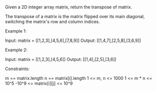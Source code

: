 Given a 2D integer array matrix, return the transpose of matrix.

The transpose of a matrix is the matrix flipped over its main diagonal,
switching the matrix's row and column indices.




Example 1:


Input: matrix = [[1,2,3],[4,5,6],[7,8,9]]
Output: [[1,4,7],[2,5,8],[3,6,9]]


Example 2:


Input: matrix = [[1,2,3],[4,5,6]]
Output: [[1,4],[2,5],[3,6]]



Constraints:


m == matrix.length
n == matrix[i].length
1 <= m, n <= 1000
1 <= m * n <= 10^5
-10^9 <= matrix[i][j] <= 10^9




